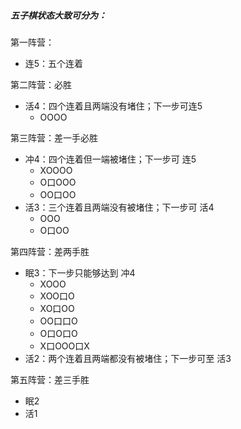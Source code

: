 ##### 五子棋状态大致可分为：

第一阵营：

- 连5：五个连着

第二阵营：必胜

- 活4：四个连着且两端没有堵住；下一步可连5
  - OOOO

第三阵营：差一手必胜

- 冲4：四个连着但一端被堵住；下一步可 连5
  - XOOOO
  - O口OOO 
  - OO口OO
- 活3：三个连着且两端没有被堵住；下一步可 活4
  - OOO
  - O口OO

第四阵营：差两手胜

- 眠3：下一步只能够达到 冲4
  - XOOO
  - XOO口O
  - XO口OO
  - OO口口O
  - O口O口O
  - X口OOO口X
- 活2：两个连着且两端都没有被堵住；下一步可至 活3



第五阵营：差三手胜

- 眠2
- 活1









